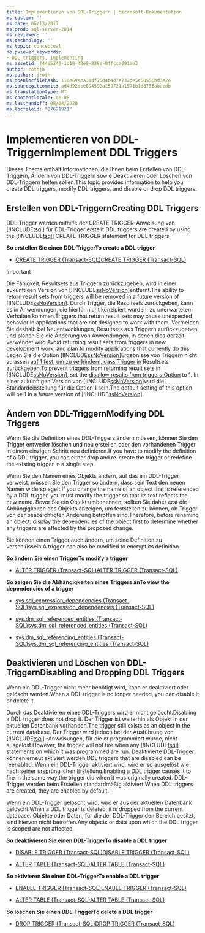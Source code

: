 ```yaml
---
title: Implementieren von DDL-Triggern | Microsoft-Dokumentation
ms.custom: ''
ms.date: 06/13/2017
ms.prod: sql-server-2014
ms.reviewer: ''
ms.technology: ''
ms.topic: conceptual
helpviewer_keywords:
- DDL triggers, implementing
ms.assetid: f44e5340-1d18-40e9-828e-0ffcca091ae3
author: rothja
ms.author: jroth
ms.openlocfilehash: 110e69aca31df75d4b4d7a732de5c58556bd3e24
ms.sourcegitcommit: ad4d92dce894592a259721a1571b1d8736abacdb
ms.translationtype: MT
ms.contentlocale: de-DE
ms.lasthandoff: 08/04/2020
ms.locfileid: "87621921"
---
```

# <a name="implement-ddl-triggers"></a><span data-ttu-id="063db-102">Implementieren von DDL-Triggern</span><span class="sxs-lookup"><span data-stu-id="063db-102">Implement DDL Triggers</span></span>
  <span data-ttu-id="063db-103">Dieses Thema enthält Informationen, die Ihnen beim Erstellen von DDL-Triggern, Ändern von DDL-Triggern sowie Deaktivieren oder Löschen von DDL-Triggern helfen sollen.</span><span class="sxs-lookup"><span data-stu-id="063db-103">This topic provides information to help you create DDL triggers, modify DDL triggers, and disable or drop DDL triggers.</span></span>  
  
## <a name="creating-ddl-triggers"></a><span data-ttu-id="063db-104">Erstellen von DDL-Triggern</span><span class="sxs-lookup"><span data-stu-id="063db-104">Creating DDL Triggers</span></span>  
 <span data-ttu-id="063db-105">DDL-Trigger werden mithilfe der CREATE TRIGGER-Anweisung von [!INCLUDE[tsql](../../includes/tsql-md.md)] für DDL-Trigger erstellt.</span><span class="sxs-lookup"><span data-stu-id="063db-105">DDL triggers are created by using the [!INCLUDE[tsql](../../includes/tsql-md.md)] CREATE TRIGGER statement for DDL triggers.</span></span>  
  
 <span data-ttu-id="063db-106">**So erstellen Sie einen DDL-Trigger**</span><span class="sxs-lookup"><span data-stu-id="063db-106">**To create a DDL trigger**</span></span>  
  
-   [<span data-ttu-id="063db-107">CREATE TRIGGER &#40;Transact-SQL&#41;</span><span class="sxs-lookup"><span data-stu-id="063db-107">CREATE TRIGGER &#40;Transact-SQL&#41;</span></span>](/sql/t-sql/statements/create-trigger-transact-sql)  
  
> [!IMPORTANT]  
>  <span data-ttu-id="063db-108">Die Fähigkeit, Resultsets aus Triggern zurückzugeben, wird in einer zukünftigen Version von [!INCLUDE[ssNoVersion](../../../includes/ssnoversion-md.md)]entfernt.</span><span class="sxs-lookup"><span data-stu-id="063db-108">The ability to return result sets from triggers will be removed in a future version of [!INCLUDE[ssNoVersion](../../../includes/ssnoversion-md.md)].</span></span> <span data-ttu-id="063db-109">Durch Trigger, die Resultsets zurückgeben, kann es in Anwendungen, die hierfür nicht konzipiert wurden, zu unerwartetem Verhalten kommen.</span><span class="sxs-lookup"><span data-stu-id="063db-109">Triggers that return result sets may cause unexpected behavior in applications that are not designed to work with them.</span></span> <span data-ttu-id="063db-110">Vermeiden Sie deshalb bei Neuentwicklungen, Resultsets aus Triggern zurückzugeben, und planen Sie die Änderung von Anwendungen, in denen dies derzeit verwendet wird.</span><span class="sxs-lookup"><span data-stu-id="063db-110">Avoid returning result sets from triggers in new development work, and plan to modify applications that currently do this.</span></span> <span data-ttu-id="063db-111">Legen Sie die Option [!INCLUDE[ssNoVersion](../../../includes/ssnoversion-md.md)]Ergebnisse von Triggern nicht zulassen [auf 1 fest, um zu verhindern, dass Trigger in](../../database-engine/configure-windows/disallow-results-from-triggers-server-configuration-option.md) Resultsets zurückgeben.</span><span class="sxs-lookup"><span data-stu-id="063db-111">To prevent triggers from returning result sets in [!INCLUDE[ssNoVersion](../../../includes/ssnoversion-md.md)], set the [disallow results from triggers Option](../../database-engine/configure-windows/disallow-results-from-triggers-server-configuration-option.md) to 1.</span></span> <span data-ttu-id="063db-112">In einer zukünftigen Version von [!INCLUDE[ssNoVersion](../../../includes/ssnoversion-md.md)]wird die Standardeinstellung für die Option 1 sein.</span><span class="sxs-lookup"><span data-stu-id="063db-112">The default setting of this option will be 1 in a future version of [!INCLUDE[ssNoVersion](../../../includes/ssnoversion-md.md)].</span></span>  
  
## <a name="modifying-ddl-triggers"></a><span data-ttu-id="063db-113">Ändern von DDL-Triggern</span><span class="sxs-lookup"><span data-stu-id="063db-113">Modifying DDL Triggers</span></span>  
 <span data-ttu-id="063db-114">Wenn Sie die Definition eines DDL-Triggers ändern müssen, können Sie den Trigger entweder löschen und neu erstellen oder den vorhandenen Trigger in einem einzigen Schritt neu definieren.</span><span class="sxs-lookup"><span data-stu-id="063db-114">If you have to modify the definition of a DDL trigger, you can either drop and re-create the trigger or redefine the existing trigger in a single step.</span></span>  
  
 <span data-ttu-id="063db-115">Wenn Sie den Namen eines Objekts ändern, auf das ein DDL-Trigger verweist, müssen Sie den Trigger so ändern, dass sein Text den neuen Namen widerspiegelt.</span><span class="sxs-lookup"><span data-stu-id="063db-115">If you change the name of an object that is referenced by a DDL trigger, you must modify the trigger so that its text reflects the new name.</span></span> <span data-ttu-id="063db-116">Bevor Sie ein Objekt umbenennen, sollten Sie daher erst die Abhängigkeiten des Objekts anzeigen, um feststellen zu können, ob Trigger von der beabsichtigten Änderung betroffen sind.</span><span class="sxs-lookup"><span data-stu-id="063db-116">Therefore, before renaming an object, display the dependencies of the object first to determine whether any triggers are affected by the proposed change.</span></span>  
  
 <span data-ttu-id="063db-117">Sie können einen Trigger auch ändern, um seine Definition zu verschlüsseln.</span><span class="sxs-lookup"><span data-stu-id="063db-117">A trigger can also be modified to encrypt its definition.</span></span>  
  
 <span data-ttu-id="063db-118">**So ändern Sie einen Trigger**</span><span class="sxs-lookup"><span data-stu-id="063db-118">**To modify a trigger**</span></span>  
  
-   [<span data-ttu-id="063db-119">ALTER TRIGGER &#40;Transact-SQL&#41;</span><span class="sxs-lookup"><span data-stu-id="063db-119">ALTER TRIGGER &#40;Transact-SQL&#41;</span></span>](/sql/t-sql/statements/alter-trigger-transact-sql)  
  
 <span data-ttu-id="063db-120">**So zeigen Sie die Abhängigkeiten eines Triggers an**</span><span class="sxs-lookup"><span data-stu-id="063db-120">**To view the dependencies of a trigger**</span></span>  
  
-   [<span data-ttu-id="063db-121">sys.sql_expression_dependencies &#40;Transact-SQL&#41;</span><span class="sxs-lookup"><span data-stu-id="063db-121">sys.sql_expression_dependencies &#40;Transact-SQL&#41;</span></span>](/sql/relational-databases/system-catalog-views/sys-sql-expression-dependencies-transact-sql)  
  
-   [<span data-ttu-id="063db-122">sys.dm_sql_referenced_entities &#40;Transact-SQL&#41;</span><span class="sxs-lookup"><span data-stu-id="063db-122">sys.dm_sql_referenced_entities &#40;Transact-SQL&#41;</span></span>](/sql/relational-databases/system-dynamic-management-views/sys-dm-sql-referenced-entities-transact-sql)  
  
-   [<span data-ttu-id="063db-123">sys.dm_sql_referencing_entities &#40;Transact-SQL&#41;</span><span class="sxs-lookup"><span data-stu-id="063db-123">sys.dm_sql_referencing_entities &#40;Transact-SQL&#41;</span></span>](/sql/relational-databases/system-dynamic-management-views/sys-dm-sql-referencing-entities-transact-sql)  
  
## <a name="disabling-and-dropping-ddl-triggers"></a><span data-ttu-id="063db-124">Deaktivieren und Löschen von DDL-Triggern</span><span class="sxs-lookup"><span data-stu-id="063db-124">Disabling and Dropping DDL Triggers</span></span>  
 <span data-ttu-id="063db-125">Wenn ein DDL-Trigger nicht mehr benötigt wird, kann er deaktiviert oder gelöscht werden.</span><span class="sxs-lookup"><span data-stu-id="063db-125">When a DDL trigger is no longer needed, you can disable it or delete it.</span></span>  
  
 <span data-ttu-id="063db-126">Durch das Deaktivieren eines DDL-Triggers wird er nicht gelöscht.</span><span class="sxs-lookup"><span data-stu-id="063db-126">Disabling a DDL trigger does not drop it.</span></span> <span data-ttu-id="063db-127">Der Trigger ist weiterhin als Objekt in der aktuellen Datenbank vorhanden.</span><span class="sxs-lookup"><span data-stu-id="063db-127">The trigger still exists as an object in the current database.</span></span> <span data-ttu-id="063db-128">Der Trigger wird jedoch bei der Ausführung von [!INCLUDE[tsql](../../includes/tsql-md.md)] -Anweisungen, für die er programmiert wurde, nicht ausgelöst.</span><span class="sxs-lookup"><span data-stu-id="063db-128">However, the trigger will not fire when any [!INCLUDE[tsql](../../includes/tsql-md.md)] statements on which it was programmed are run.</span></span> <span data-ttu-id="063db-129">Deaktivierte DDL-Trigger können erneut aktiviert werden.</span><span class="sxs-lookup"><span data-stu-id="063db-129">DDL triggers that are disabled can be reenabled.</span></span> <span data-ttu-id="063db-130">Wenn ein DDL-Trigger aktiviert wird, wird er so ausgelöst wie nach seiner ursprünglichen Erstellung.</span><span class="sxs-lookup"><span data-stu-id="063db-130">Enabling a DDL trigger causes it to fire in the same way the trigger did when it was originally created.</span></span> <span data-ttu-id="063db-131">DDL-Trigger werden beim Erstellen standardmäßig aktiviert.</span><span class="sxs-lookup"><span data-stu-id="063db-131">When DDL triggers are created, they are enabled by default.</span></span>  
  
 <span data-ttu-id="063db-132">Wenn ein DDL-Trigger gelöscht wird, wird er aus der aktuellen Datenbank gelöscht.</span><span class="sxs-lookup"><span data-stu-id="063db-132">When a DDL trigger is deleted, it is dropped from the current database.</span></span> <span data-ttu-id="063db-133">Objekte oder Daten, für die der DDL-Trigger den Bereich besitzt, sind hiervon nicht betroffen.</span><span class="sxs-lookup"><span data-stu-id="063db-133">Any objects or data upon which the DDL trigger is scoped are not affected.</span></span>  
  
 <span data-ttu-id="063db-134">**So deaktivieren Sie einen DDL-Trigger**</span><span class="sxs-lookup"><span data-stu-id="063db-134">**To disable a DDL trigger**</span></span>  
  
-   [<span data-ttu-id="063db-135">DISABLE TRIGGER &#40;Transact-SQL&#41;</span><span class="sxs-lookup"><span data-stu-id="063db-135">DISABLE TRIGGER &#40;Transact-SQL&#41;</span></span>](/sql/t-sql/statements/disable-trigger-transact-sql)  
  
-   [<span data-ttu-id="063db-136">ALTER TABLE &#40;Transact-SQL&#41;</span><span class="sxs-lookup"><span data-stu-id="063db-136">ALTER TABLE &#40;Transact-SQL&#41;</span></span>](/sql/t-sql/statements/alter-table-transact-sql)  
  
 <span data-ttu-id="063db-137">**So aktivieren Sie einen DDL-Trigger**</span><span class="sxs-lookup"><span data-stu-id="063db-137">**To enable a DDL trigger**</span></span>  
  
-   [<span data-ttu-id="063db-138">ENABLE TRIGGER &#40;Transact-SQL&#41;</span><span class="sxs-lookup"><span data-stu-id="063db-138">ENABLE TRIGGER &#40;Transact-SQL&#41;</span></span>](/sql/t-sql/statements/enable-trigger-transact-sql)  
  
-   [<span data-ttu-id="063db-139">ALTER TABLE &#40;Transact-SQL&#41;</span><span class="sxs-lookup"><span data-stu-id="063db-139">ALTER TABLE &#40;Transact-SQL&#41;</span></span>](/sql/t-sql/statements/alter-table-transact-sql)  
  
 <span data-ttu-id="063db-140">**So löschen Sie einen DDL-Trigger**</span><span class="sxs-lookup"><span data-stu-id="063db-140">**To delete a DDL trigger**</span></span>  
  
-   [<span data-ttu-id="063db-141">DROP TRIGGER &#40;Transact-SQL&#41;</span><span class="sxs-lookup"><span data-stu-id="063db-141">DROP TRIGGER &#40;Transact-SQL&#41;</span></span>](/sql/t-sql/statements/drop-trigger-transact-sql)  
  
  
